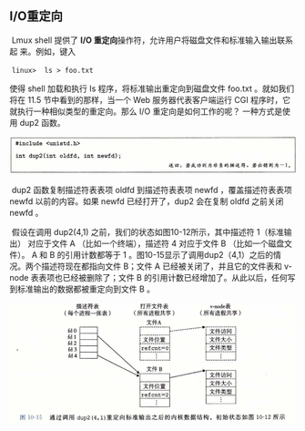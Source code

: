 ## I/O重定向

​		Lmux shell 提供了 **I/O 重定向**操作符，允许用户将磁盘文件和标准输入输出联系起 来。例如，键入

​					`linux>  ls > foo.txt`

使得 shell 加载和执行 Is 程序，将标准输出重定向到磁盘文件 foo.txt 。就如我们将在 11.5 节中看到的那样，当一个 Web 服务器代表客户端运行 CGI 程序时，它就执行一种相似类型的重定向。那么 I/O 重定向是如何工作的呢？ 一种方式是使用 dup2 函数。

![09公式1](./markdownimage/09公式1.png)

​		dup2 函数复制描述符表表项 oldfd 到描述符表表项 newfd ，覆盖描述符表表项 newfd 以前的内容。如果 newfd 已经打开了，dup2 会在复制 oldfd 之前关闭 newfd 。

​		假设在调用 dup2(4,1) 之前，我们的状态如图10-12所示，其中描述符 1（标准输出） 对应于文件 A （比如一个终端），描述符 4 对应于文件 B （比如一个磁盘文件）。 A 和 B 的引用计数都等于 1 。图10-15显示了调用dup2（4,1）之后的情况。两个描述符现在都指向文件 B；文件 A 已经被关闭了，并且它的文件表和 v-node 表表项也已经被删除了；文件 B 的引用计数已经增加了。从此以后，任何写到标准输出的数据都被重定向到文件 B 。

![09通过调用dup2重定向标准输出之后的内核数据结构](./markdownimage/09通过调用dup2重定向标准输出之后的内核数据结构.png)

